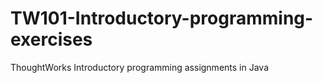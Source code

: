 # TW101-Introductory-programming-exercises
ThoughtWorks Introductory programming assignments in Java
